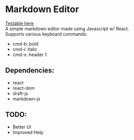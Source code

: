 # Markdown Editor

[Testable here](http://jackyboi.github.io/MarkdownEditor-ReactJS)  
A simple markdown editor made using Javascript w/ React.  
Supports various keyboard commands:
- cmd-b: bold
- cmd-i: italic
- cmd-x: header 1

## Dependencies:

- react
- react-dom
- draft-js
- markdown-js

## TODO:

- Better UI
- Improved Help
